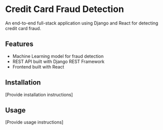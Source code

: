 # Credit Card Fraud Detection

An end-to-end full-stack application using Django and React for detecting credit card fraud.

## Features

- Machine Learning model for fraud detection
- REST API built with Django REST Framework
- Frontend built with React

## Installation

[Provide installation instructions]

## Usage

[Provide usage instructions]
